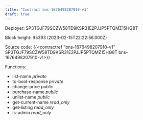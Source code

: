 ```yaml
---
title: "Contract bns-1676498207910-v1"
draft: true
---
```

Deployer: SP3TGJF79SCZW58TD9KSR31E2PJJP5PTQMZ15HG8T


 



Block height: 95393 (2023-02-15T22:22:56.000Z)

Source code: {{<contractref "bns-1676498207910-v1" SP3TGJF79SCZW58TD9KSR31E2PJJP5PTQMZ15HG8T bns-1676498207910-v1>}}

Functions:

* list-name _private_
* to-bool-response _private_
* change-price _public_
* purchase-name _public_
* unlist-name _public_
* get-current-name _read_only_
* get-listing _read_only_
* is-admin _read_only_
